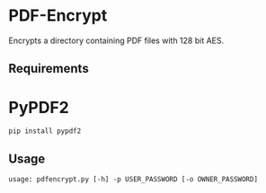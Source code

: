 # PDF-Encrypt
Encrypts a directory containing PDF files with 128 bit AES.




Requirements
------------

# PyPDF2


    pip install pypdf2


Usage
-----

    usage: pdfencrypt.py [-h] -p USER_PASSWORD [-o OWNER_PASSWORD]
